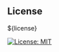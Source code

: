 ## License

${license}

[![License: MIT](https://img.shields.io/badge/License-MIT-yellow.svg)](https://opensource.org/licenses/MIT)